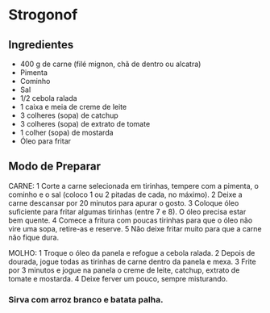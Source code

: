# Strogonof
## Ingredientes
 - 400 g de carne (filé mignon, chã de dentro ou alcatra)
 - Pimenta
 - Cominho
 - Sal
 - 1/2 cebola ralada
 - 1 caixa e meia de creme de leite
 - 3 colheres (sopa) de catchup
 - 3 colheres (sopa) de extrato de tomate
 - 1 colher (sopa) de mostarda
 - Óleo para fritar
## Modo de Preparar
CARNE:
 1 Corte a carne selecionada em tirinhas, tempere com a pimenta, o cominho e o sal (coloco 1 ou 2 pitadas de cada, no máximo).
 2 Deixe a carne descansar por 20 minutos para apurar o gosto.
 3 Coloque óleo suficiente para fritar algumas tirinhas (entre 7 e 8). O óleo precisa estar bem quente.
 4 Comece a fritura com poucas tirinhas para que o óleo não vire uma sopa, retire-as e reserve.
 5 Não deixe fritar muito para que a carne não fique dura.

MOLHO:
 1 Troque o óleo da panela e refogue a cebola ralada. 
 2 Depois de dourada, jogue todas as tirinhas de carne dentro da panela e mexa.
 3 Frite por 3 minutos e jogue na panela o creme de leite, catchup, extrato de tomate e mostarda.
 4 Deixe ferver um pouco, sempre misturando.

### Sirva com arroz branco e batata palha.


